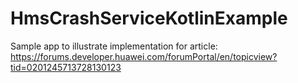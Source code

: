 # HmsCrashServiceKotlinExample
Sample app to illustrate implementation for article: https://forums.developer.huawei.com/forumPortal/en/topicview?tid=0201245713728130123
